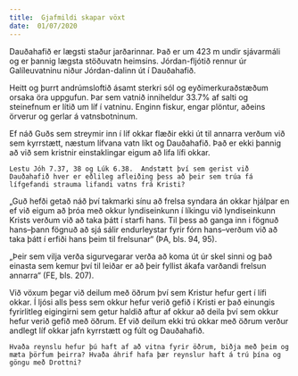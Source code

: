 ```yaml
---
title:  Gjafmildi skapar vöxt
date:  01/07/2020
---
```


Dauðahafið er lægsti staður jarðarinnar.  Það er um 423 m undir sjávarmáli og er þannig lægsta stöðuvatn heimsins.  Jórdan-fljótið rennur úr Galíleuvatninu niður Jórdan-dalinn út í Dauðahafið.

Heitt og þurrt andrúmsloftið ásamt sterkri sól og eyðimerkuraðstæðum orsaka öra uppgufun.  Þar sem vatnið inniheldur 33.7% af salti og steinefnum er lítið um líf í vatninu.  Enginn fiskur, engar plöntur, aðeins örverur og gerlar á vatnsbotninum.

Ef náð Guðs sem streymir inn í líf okkar flæðir ekki út til annarra verðum við sem kyrrstætt, næstum lífvana vatn líkt og Dauðahafið.  Það er ekki þannig að við sem kristnir einstaklingar eigum að lifa lífi okkar.

`Lestu Jóh 7.37, 38 og Lúk 6.38.  Andstætt því sem gerist við Dauðahafið hver er eðlileg afleiðing þess að þeir sem trúa fá lífgefandi strauma lifandi vatns frá Kristi?`

„Guð hefði getað náð því takmarki sínu að frelsa syndara án okkar hjálpar en ef við eigum að þróa með okkur lyndiseinkunn í líkingu við lyndiseinkunn Krists verðum við að taka þátt í starfi hans.  Til þess að ganga inn i fögnuð hans–þann fögnuð að sjá sálir endurleystar fyrir fórn hans–verðum við að taka þátt í erfiði hans þeim til frelsunar“ (ÞA, bls. 94, 95).

„Þeir sem vilja verða sigurvegarar verða að koma út úr skel sinni og það einasta sem kemur því til leiðar er að þeir fyllist ákafa varðandi frelsun annarra“ (FE, bls. 207).

Við vöxum þegar við deilum með öðrum því sem Kristur hefur gert í lífi okkar.  Í ljósi alls þess sem okkur hefur verið gefið í Kristi er það einungis fyrirlitleg eigingirni sem getur haldið aftur af okkur að deila því sem okkur hefur verið gefið með öðrum.  Ef við deilum ekki trú okkar með öðrum verður andlegt líf okkar jafn kyrrstætt og fúlt og Dauðahafið.

`Hvaða reynslu hefur þú haft af að vitna fyrir öðrum, biðja með þeim og mæta þörfum þeirra? Hvaða áhrif hafa þær reynslur haft á trú þína og göngu með Drottni?`
